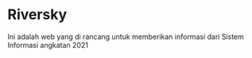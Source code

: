 # Riversky
Ini adalah web yang di rancang untuk memberikan informasi dari Sistem Informasi angkatan 2021
